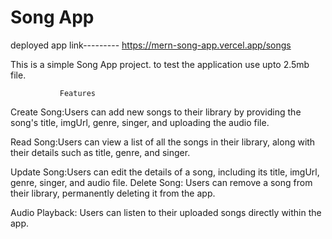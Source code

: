  # Song App
deployed app link--------- https://mern-song-app.vercel.app/songs


This is a simple Song App project. 
to test the application use upto 2.5mb file.

               Features
Create Song:Users can add new songs to their library by providing the song's title,
imgUrl, genre, singer, and uploading the audio file.

Read Song:Users can view a list of all the songs in their library, 
along with their details such as title, genre, and singer.

Update Song:Users can edit the details of a song, including its title,
imgUrl, genre, singer, and audio file. 
Delete Song: Users can remove a song from their library, 
permanently deleting it from the app.

Audio Playback: Users can listen to their uploaded songs directly within the app.


